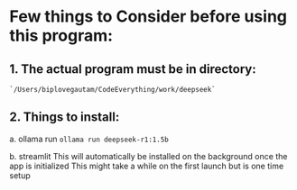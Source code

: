 # Few things to Consider before using this program:

## 1. The actual program must be in directory: 
    `/Users/biplovegautam/CodeEverything/work/deepseek`

## 2.  Things to install:
  a. ollama
     run `ollama run deepseek-r1:1.5b`

  b. streamlit
      This will automatically be installed on the background once the app is initialized
      This might take a while on the first launch but is one time setup
      
